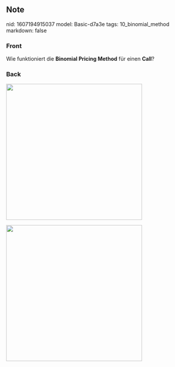 ## Note
nid: 1607194915037
model: Basic-d7a3e
tags: 10_binomial_method
markdown: false

### Front
<p>Wie funktioniert die <b>Binomial Pricing Method</b> für einen <b>Call</b>?</p>

### Back
<p><img src="12qrcyYbbpiBBfSy5yvF.png" style="width: 366px;">
<p><img src="1tXaZpHTpNdBftVPh47J.png" style="width: 366px;">

